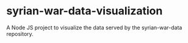 # syrian-war-data-visualization
A Node JS project to visualize the data served by the syrian-war-data repository.
